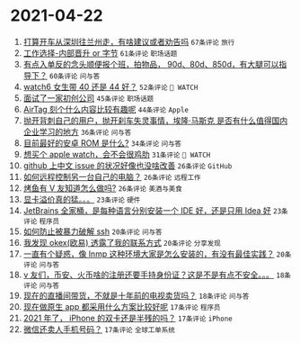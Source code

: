 # 2021-04-22

1. [打算开车从深圳往兰州走，有啥建议或者劝告吗](https://www.v2ex.com/t/772419) `67条评论` `旅行`
1. [工作选择-内部晋升 or 字节](https://www.v2ex.com/t/772369) `61条评论` `职场话题`
1. [有点入单反的念头顺便报个班，拍物品， 90d、80d、850d，有大腿可以指导下？](https://www.v2ex.com/t/772355) `60条评论` `问与答`
1. [watch6 女生带 40 还是 44 好？](https://www.v2ex.com/t/772358) `52条评论` ` WATCH`
1. [面试了一家初创公司](https://www.v2ex.com/t/772415) `45条评论` `职场话题`
1. [AirTag 刻个什么内容比较有趣呢](https://www.v2ex.com/t/772364) `44条评论` `Apple`
1. [抛开背刺自己的用户，抛开刹车失灵事情，埃隆·马斯克 是否有什么值得国内企业学习的地方](https://www.v2ex.com/t/772346) `36条评论` `问与答`
1. [目前最好的安卓 ROM 是什么?](https://www.v2ex.com/t/772488) `34条评论` `问与答`
1. [想买个 apple watch，会不会很鸡肋](https://www.v2ex.com/t/772465) `31条评论` ` WATCH`
1. [github 上中文 issue 的状况好像也没啥改善](https://www.v2ex.com/t/772490) `26条评论` `GitHub`
1. [如何远程控制另一台自己的电脑？](https://www.v2ex.com/t/772466) `26条评论` `远程工作`
1. [烤鱼有 V 友知道怎么做吗?](https://www.v2ex.com/t/772343) `26条评论` `美酒与美食`
1. [显卡溢价真的猛。。。](https://www.v2ex.com/t/772435) `23条评论` `硬件`
1. [JetBrains 全家桶，是每种语言分别安装一个 IDE 好，还是只用 Idea 好](https://www.v2ex.com/t/772380) `23条评论` `程序员`
1. [如何防止被暴力破解 ssh](https://www.v2ex.com/t/772486) `20条评论` `问与答`
1. [我发现 okex(欧易) 透露了我的联系方式](https://www.v2ex.com/t/772352) `20条评论` `分享发现`
1. [一直有个疑惑，像 lnmp 这种环境大家是怎么安装的，有没有最佳实践？](https://www.v2ex.com/t/772341) `20条评论` `问与答`
1. [v 友们，币安、火币啥的注册还要手持身份证？这是不是有点不安全。。。](https://www.v2ex.com/t/772432) `18条评论` `问与答`
1. [现在的直播间带货，不就是十年前的电视卖货吗？](https://www.v2ex.com/t/772344) `18条评论` `问与答`
1. [现在做原生 app 都采用什么方案比较好呢](https://www.v2ex.com/t/772438) `17条评论` `程序员`
1. [2021 年了， iPhone 的双卡还是半残的吗？](https://www.v2ex.com/t/772423) `17条评论` `iPhone`
1. [微信还卖人手机号码？](https://www.v2ex.com/t/772392) `17条评论` `全球工单系统`
